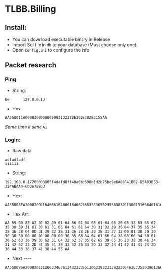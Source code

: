 # TLBB.Billing

## Install:

- You can download executable binary in Release
- Import Sql file in `db` to your database (Must choose only one)
- Open `Config.ini` to configure the info

## Packet research

### Ping

- String:

```
Ue      127.0.0.1U
```

- Hex

```
AA550011A0000300000065093132372E302E302E3155AA
```

*Some time it send* `A1`

### Login:

- Raw data

```
adfadfadf
111111
```

- String:

```
192.168.0.17200000005f4dafd8ff40a6bc690b1d2b75be9e6#80F41BB2-D5A83B53-324ABAA4-6D367B8DU
```

- Hex:

```
AA55008EA20002096164666164666164662065336365623538383161306131666461616430313239366437353534383638640D3139322E3136382E302E313732000130303030303000000000000030356634646166643866663430613662633639306231643262373562653965362338304634314242322D44354138334235332D33323441424141342D364433363742384455AA
```

- Hex Arr:

```
AA 55 00 8E A2 00 02 09 61 64 66 61 64 66 61 64 66 20 65 33 63 65 62 35 38 38 31 61 30 61 31 66 64 61 61 64 30 31 32 39 36 64 37 35 35 34 38 36 38 64 0D 31 39 32 2E 31 36 38 2E 30 2E 31 37 32 00 01 30 30 30 30 30 30 00 00 00 00 00 00 30 35 66 34 64 61 66 64 38 66 66 34 30 61 36 62 63 36 39 30 62 31 64 32 62 37 35 62 65 39 65 36 23 38 30 46 34 31 42 42 32 2D 44 35 41 38 33 42 35 33 2D 33 32 34 41 42 41 41 34 2D 36 44 33 36 37 42 38 44 55 AA
```

- Next ----

```
AA550086A2000201312063346361343233386130623932333832306463633530396136663735383439620D3139322E3136382E302E313530000130303030303000000000000038653963636134393530666534653265336461363539323736396233663033372343394146324136372D35453938423132412D33333637303642332D363344333044453155AA
```
